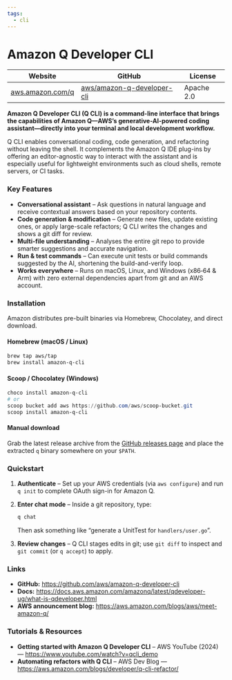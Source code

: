 ```yaml
---
tags:
  - cli
---
```


# Amazon Q Developer CLI

| Website | GitHub | License |
| --- | --- | --- |
| [aws.amazon.com/q](https://aws.amazon.com/q/) | [aws/amazon-q-developer-cli](https://github.com/aws/amazon-q-developer-cli) | Apache 2.0 |

**Amazon Q Developer CLI (Q CLI) is a command-line interface that brings the capabilities of Amazon Q—AWS’s generative-AI-powered coding assistant—directly into your terminal and local development workflow.**

Q CLI enables conversational coding, code generation, and refactoring without leaving the shell. It complements the Amazon Q IDE plug-ins by offering an editor-agnostic way to interact with the assistant and is especially useful for lightweight environments such as cloud shells, remote servers, or CI tasks.

### Key Features

* **Conversational assistant** – Ask questions in natural language and receive contextual answers based on your repository contents.
* **Code generation & modification** – Generate new files, update existing ones, or apply large-scale refactors; Q CLI writes the changes and shows a git diff for review.
* **Multi-file understanding** – Analyses the entire git repo to provide smarter suggestions and accurate navigation.
* **Run & test commands** – Can execute unit tests or build commands suggested by the AI, shortening the build-and-verify loop.
* **Works everywhere** – Runs on macOS, Linux, and Windows (x86‐64 & Arm) with zero external dependencies apart from git and an AWS account.

### Installation

Amazon distributes pre-built binaries via Homebrew, Chocolatey, and direct download.

#### Homebrew (macOS / Linux)

```bash
brew tap aws/tap
brew install amazon-q-cli
```

#### Scoop / Chocolatey (Windows)

```powershell
choco install amazon-q-cli
# or
scoop bucket add aws https://github.com/aws/scoop-bucket.git
scoop install amazon-q-cli
```

#### Manual download

Grab the latest release archive from the [GitHub releases page](https://github.com/aws/amazon-q-developer-cli/releases) and place the extracted `q` binary somewhere on your `$PATH`.

### Quickstart

1. **Authenticate** – Set up your AWS credentials (via `aws configure`) and run `q init` to complete OAuth sign-in for Amazon Q.
2. **Enter chat mode** – Inside a git repository, type:

   ```bash
   q chat
   ```

   Then ask something like “generate a UnitTest for `handlers/user.go`”.
3. **Review changes** – Q CLI stages edits in git; use `git diff` to inspect and `git commit` (or `q accept`) to apply.

### Links

* **GitHub:** https://github.com/aws/amazon-q-developer-cli
* **Docs:** https://docs.aws.amazon.com/amazonq/latest/qdeveloper-ug/what-is-qdeveloper.html
* **AWS announcement blog:** https://aws.amazon.com/blogs/aws/meet-amazon-q/

### Tutorials & Resources

* **Getting started with Amazon Q Developer CLI** – AWS YouTube (2024) — https://www.youtube.com/watch?v=qcli_demo
* **Automating refactors with Q CLI** – AWS Dev Blog — https://aws.amazon.com/blogs/developer/q-cli-refactor/

